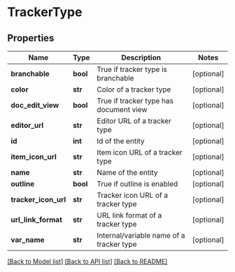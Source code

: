 # TrackerType

## Properties
Name | Type | Description | Notes
------------ | ------------- | ------------- | -------------
**branchable** | **bool** | True if tracker type is branchable | [optional] 
**color** | **str** | Color of a tracker type | [optional] 
**doc_edit_view** | **bool** | True if tracker type has document view | [optional] 
**editor_url** | **str** | Editor URL of a tracker type | [optional] 
**id** | **int** | Id of the entity | [optional] 
**item_icon_url** | **str** | Item icon URL of a tracker type | [optional] 
**name** | **str** | Name of the entity | [optional] 
**outline** | **bool** | True if outline is enabled | [optional] 
**tracker_icon_url** | **str** | Tracker icon URL of a tracker type | [optional] 
**url_link_format** | **str** | URL link format of a tracker type | [optional] 
**var_name** | **str** | Internal/variable name of a tracker type | [optional] 

[[Back to Model list]](../README.md#documentation-for-models) [[Back to API list]](../README.md#documentation-for-api-endpoints) [[Back to README]](../README.md)

